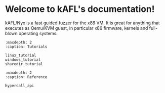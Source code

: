 Welcome to kAFL's documentation!
================================

kAFL/Nyx is a fast guided fuzzer for the x86 VM. It is great for anything that
executes as Qemu/KVM guest, in particular x86 firmware, kernels and full-blown
operating systems.

```{toctree}
:maxdepth: 2
:caption: Tutorials

linux_tutorial
windows_tutorial
sharedir_tutorial
```

```{toctree}
:maxdepth: 2
:caption: Reference

hypercall_api
```
